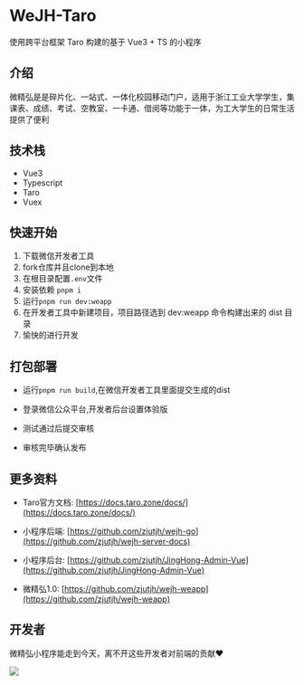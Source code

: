 # WeJH-Taro

使用跨平台框架 Taro 构建的基于 Vue3 + TS 的小程序

## 介绍

 微精弘是是碎片化、一站式、一体化校园移动门户，适用于浙江工业大学学生，集课表、成绩、考试、空教室、一卡通、借阅等功能于一体，为工大学生的日常生活提供了便利

## 技术栈

- Vue3
- Typescript
- Taro
- Vuex

## 快速开始
1. 下载微信开发者工具
2. fork仓库并且clone到本地
3. 在根目录配置`.env`文件
4. 安装依赖 `pnpm i`
5. 运行`pnpm run dev:weapp`
6. 在开发者工具中新建项目，项目路径选到 dev:weapp 命令构建出来的 dist 目录
7. 愉快的进行开发

## 打包部署
- 运行`pnpm run build`,在微信开发者工具里面提交生成的dist

- 登录微信公众平台,开发者后台设置体验版

- 测试通过后提交审核

- 审核完毕确认发布


## 更多资料
- Taro官方文档: [https://docs.taro.zone/docs/](https://docs.taro.zone/docs/)

- 小程序后端: [https://github.com/zjutjh/wejh-go](https://github.com/zjutjh/wejh-server-docs)

- 小程序后台: [https://github.com/zjutjh/JingHong-Admin-Vue](https://github.com/zjutjh/JingHong-Admin-Vue)

- 微精弘1.0: [https://github.com/zjutjh/wejh-weapp](https://github.com/zjutjh/wejh-weapp)

## 开发者

微精弘小程序能走到今天，离不开这些开发者对前端的贡献❤️

<a href="https://github.com/zjutjh/WeJH-Taro/graphs/contributors">
  <img src="https://contrib.rocks/image?repo=zjutjh/WeJH-Taro"/>
</a>
